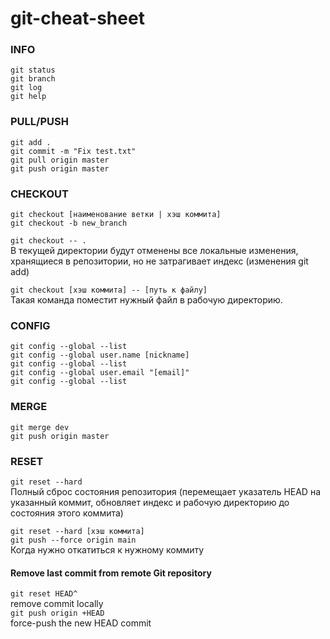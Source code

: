 # git-cheat-sheet


### INFO
``` git status ```  
``` git branch ```  
``` git log ```  
``` git help ```  


### PULL/PUSH
``` git add . ```  
``` git commit -m "Fix test.txt" ```  
``` git pull origin master ```  
``` git push origin master ```  


### CHECKOUT
``` git checkout [наименование ветки | хэш коммита] ```  
``` git checkout -b new_branch ```  

``` git checkout -- . ```  
В текущей директории будут отменены все локальные изменения, хранящиеся в репозитории, но не затрагивает индекс (изменения git add)

``` git checkout [хэш коммита] -- [путь к файлу] ```  
Такая команда поместит нужный файл в рабочую директорию.


### CONFIG
``` git config --global --list ```  
``` git config --global user.name [nickname] ```  
``` git config --global --list ```  
``` git config --global user.email "[email]" ```  
``` git config --global --list ```  


### MERGE
``` git merge dev ```  
``` git push origin master ```  


### RESET
``` git reset --hard ```  
Полный сброс состояния репозитория (перемещает указатель HEAD на указанный коммит, обновляет индекс и рабочую директорию до состояния этого коммита)

``` git reset --hard [хэш коммита] ```  
``` git push --force origin main ```  
Когда нужно откатиться к нужному коммиту

#### Remove last commit from remote Git repository  
```git reset HEAD^ ```  
remove commit locally  
```git push origin +HEAD ```   
force-push the new HEAD commit  